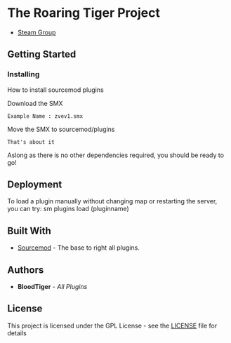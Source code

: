 # The Roaring Tiger Project
* [Steam Group](http://steamcommunity.com/groups/TRTProject)

## Getting Started

### Installing

How to install sourcemod plugins

Download the SMX

```
Example Name : zvev1.smx
```

Move the SMX to sourcemod/plugins

```
That's about it
```
Aslong as there is no other dependencies required, you should be ready to go!

## Deployment

To load a plugin manually without changing map or restarting the server, you can try:
sm plugins load (pluginname)

## Built With

* [Sourcemod](https://www.sourcemod.net/index.php) - The base to right all plugins.


## Authors

* **BloodTiger** - *All Plugins*

## License

This project is licensed under the GPL License - see the [LICENSE](LICENSE) file for details
